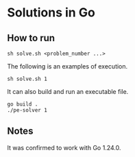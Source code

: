 # Solutions in Go

## How to run

```console
sh solve.sh <problem_number ...>
```

The following is an examples of execution.

```console
sh solve.sh 1
```

It can also build and run an executable file.

```console
go build .
./pe-solver 1
```

## Notes

It was confirmed to work with Go 1.24.0.
